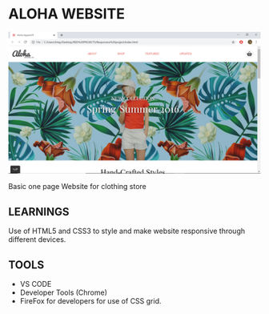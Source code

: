 # ALOHA WEBSITE

![aloha_website](images/aloha.png)

Basic one page Website for clothing store

## LEARNINGS

Use of HTML5 and CSS3 to style and make website responsive through different devices.

## TOOLS 
- VS CODE 
- Developer Tools (Chrome)
- FireFox for developers for use of CSS grid.



